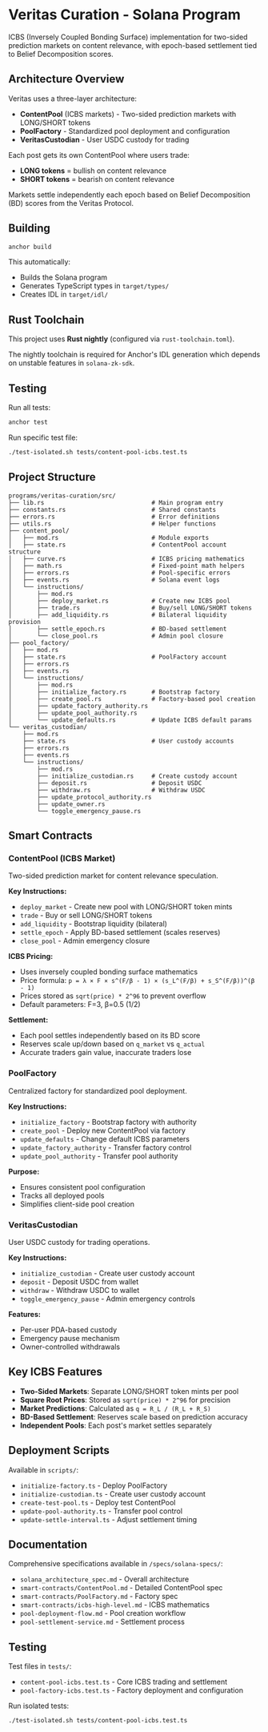 # Veritas Curation - Solana Program

ICBS (Inversely Coupled Bonding Surface) implementation for two-sided prediction markets on content relevance, with epoch-based settlement tied to Belief Decomposition scores.

## Architecture Overview

Veritas uses a three-layer architecture:
- **ContentPool** (ICBS markets) - Two-sided prediction markets with LONG/SHORT tokens
- **PoolFactory** - Standardized pool deployment and configuration
- **VeritasCustodian** - User USDC custody for trading

Each post gets its own ContentPool where users trade:
- **LONG tokens** = bullish on content relevance
- **SHORT tokens** = bearish on content relevance

Markets settle independently each epoch based on Belief Decomposition (BD) scores from the Veritas Protocol.

## Building

```bash
anchor build
```

This automatically:
- Builds the Solana program
- Generates TypeScript types in `target/types/`
- Creates IDL in `target/idl/`

## Rust Toolchain

This project uses **Rust nightly** (configured via `rust-toolchain.toml`).

The nightly toolchain is required for Anchor's IDL generation which depends on unstable features in `solana-zk-sdk`.

## Testing

Run all tests:
```bash
anchor test
```

Run specific test file:
```bash
./test-isolated.sh tests/content-pool-icbs.test.ts
```

## Project Structure

```
programs/veritas-curation/src/
├── lib.rs                              # Main program entry
├── constants.rs                        # Shared constants
├── errors.rs                           # Error definitions
├── utils.rs                            # Helper functions
├── content_pool/
│   ├── mod.rs                          # Module exports
│   ├── state.rs                        # ContentPool account structure
│   ├── curve.rs                        # ICBS pricing mathematics
│   ├── math.rs                         # Fixed-point math helpers
│   ├── errors.rs                       # Pool-specific errors
│   ├── events.rs                       # Solana event logs
│   └── instructions/
│       ├── mod.rs
│       ├── deploy_market.rs            # Create new ICBS pool
│       ├── trade.rs                    # Buy/sell LONG/SHORT tokens
│       ├── add_liquidity.rs            # Bilateral liquidity provision
│       ├── settle_epoch.rs             # BD-based settlement
│       └── close_pool.rs               # Admin pool closure
├── pool_factory/
│   ├── mod.rs
│   ├── state.rs                        # PoolFactory account
│   ├── errors.rs
│   ├── events.rs
│   └── instructions/
│       ├── mod.rs
│       ├── initialize_factory.rs       # Bootstrap factory
│       ├── create_pool.rs              # Factory-based pool creation
│       ├── update_factory_authority.rs
│       ├── update_pool_authority.rs
│       └── update_defaults.rs          # Update ICBS default params
└── veritas_custodian/
    ├── mod.rs
    ├── state.rs                        # User custody accounts
    ├── errors.rs
    ├── events.rs
    └── instructions/
        ├── mod.rs
        ├── initialize_custodian.rs     # Create custody account
        ├── deposit.rs                  # Deposit USDC
        ├── withdraw.rs                 # Withdraw USDC
        ├── update_protocol_authority.rs
        ├── update_owner.rs
        └── toggle_emergency_pause.rs
```

## Smart Contracts

### ContentPool (ICBS Market)

Two-sided prediction market for content relevance speculation.

**Key Instructions:**
- `deploy_market` - Create new pool with LONG/SHORT token mints
- `trade` - Buy or sell LONG/SHORT tokens
- `add_liquidity` - Bootstrap liquidity (bilateral)
- `settle_epoch` - Apply BD-based settlement (scales reserves)
- `close_pool` - Admin emergency closure

**ICBS Pricing:**
- Uses inversely coupled bonding surface mathematics
- Price formula: `p = λ × F × s^(F/β - 1) × (s_L^(F/β) + s_S^(F/β))^(β - 1)`
- Prices stored as `sqrt(price) * 2^96` to prevent overflow
- Default parameters: F=3, β=0.5 (1/2)

**Settlement:**
- Each pool settles independently based on its BD score
- Reserves scale up/down based on `q_market` vs `q_actual`
- Accurate traders gain value, inaccurate traders lose

### PoolFactory

Centralized factory for standardized pool deployment.

**Key Instructions:**
- `initialize_factory` - Bootstrap factory with authority
- `create_pool` - Deploy new ContentPool via factory
- `update_defaults` - Change default ICBS parameters
- `update_factory_authority` - Transfer factory control
- `update_pool_authority` - Transfer pool authority

**Purpose:**
- Ensures consistent pool configuration
- Tracks all deployed pools
- Simplifies client-side pool creation

### VeritasCustodian

User USDC custody for trading operations.

**Key Instructions:**
- `initialize_custodian` - Create user custody account
- `deposit` - Deposit USDC from wallet
- `withdraw` - Withdraw USDC to wallet
- `toggle_emergency_pause` - Admin emergency controls

**Features:**
- Per-user PDA-based custody
- Emergency pause mechanism
- Owner-controlled withdrawals

## Key ICBS Features

- **Two-Sided Markets**: Separate LONG/SHORT token mints per pool
- **Square Root Prices**: Stored as `sqrt(price) * 2^96` for precision
- **Market Predictions**: Calculated as `q = R_L / (R_L + R_S)`
- **BD-Based Settlement**: Reserves scale based on prediction accuracy
- **Independent Pools**: Each post's market settles separately

## Deployment Scripts

Available in `scripts/`:
- `initialize-factory.ts` - Deploy PoolFactory
- `initialize-custodian.ts` - Create user custody account
- `create-test-pool.ts` - Deploy test ContentPool
- `update-pool-authority.ts` - Transfer pool control
- `update-settle-interval.ts` - Adjust settlement timing

## Documentation

Comprehensive specifications available in `/specs/solana-specs/`:
- `solana_architecture_spec.md` - Overall architecture
- `smart-contracts/ContentPool.md` - Detailed ContentPool spec
- `smart-contracts/PoolFactory.md` - Factory spec
- `smart-contracts/icbs-high-level.md` - ICBS mathematics
- `pool-deployment-flow.md` - Pool creation workflow
- `pool-settlement-service.md` - Settlement process

## Testing

Test files in `tests/`:
- `content-pool-icbs.test.ts` - Core ICBS trading and settlement
- `pool-factory-icbs.test.ts` - Factory deployment and configuration

Run isolated tests:
```bash
./test-isolated.sh tests/content-pool-icbs.test.ts
```
